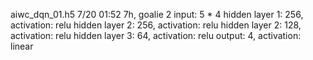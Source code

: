 aiwc_dqn_01.h5
7/20 01:52 7h, goalie 2
input: 5 * 4
hidden layer 1: 256, activation: relu
hidden layer 2: 256, activation: relu
hidden layer 2: 128, activation: relu
hidden layer 3: 64, activation: relu
output: 4, activation: linear
